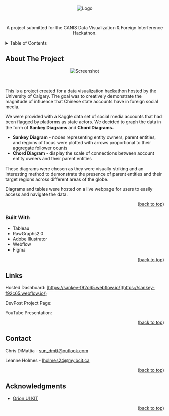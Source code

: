 <a name="readme-top"></a>

<!-- PROJECT LOGO -->
<br />
<div align="center">
    <img src="https://i.ibb.co/p0m2NqV/sankey-logo.png" alt="Logo">
    <p>&nbsp;</p>
  <p align="center">
    A project submitted for the CANIS Data Visualization & Foreign Interference Hackathon.
  </p>
</div>



<!-- TABLE OF CONTENTS -->
<details>
  <summary>Table of Contents</summary>
  <ol>
    <li>
      <a href="#about-the-project">About The Project</a>
      <ul>
        <li><a href="#built-with">Built With</a></li>
      </ul>
    </li>
    <li><a href="#links">Links</a></li>
    <li><a href="#contact">Contact</a></li>
    <li><a href="#acknowledgments">Acknowledgments</a></li>
  </ol>
</details>



<!-- ABOUT THE PROJECT -->
## About The Project

<div align="center">
<img src="https://i.ibb.co/42M6xrV/mockup-2.jpg" alt="Screenshot"> 
    <p>&nbsp;</p>
</div>

This is a project created for a data visualization hackathon hosted by the University of Calgary. The goal was to creatively demonstrate the magnitude of influence that Chinese state accounts have in foreign social media. 

We were provided with a Kaggle data set of social media accounts that had been flagged by platforms as state actors. We decided to graph the data in the form of <b>Sankey Diagrams</b> and <b>Chord Diagrams.</b>
* <b>Sankey Diagram</b> - nodes representing entity owners, parent entities, and regions of focus were plotted with arrows proportional to their aggregate follower counts
* <b>Chord Diagram</b> - display the scale of connections between account entity owners and their parent entities

These diagrams were chosen as they were visually striking and an interesting method to demonstrate the presence of parent entities and their target regions across different areas of the globe. 

Diagrams and tables were hosted on a live webpage for users to easily access and navigate the data. 

<p align="right">(<a href="#readme-top">back to top</a>)</p>



### Built With

* Tableau
* RawGraphs2.0
* Adobe Illustrator
* Webflow
* Figma

<p align="right">(<a href="#readme-top">back to top</a>)</p>

<!-- CONTACT -->
## Links

Hosted Dashboard: [https://sankey-f92c65.webflow.io/](https://sankey-f92c65.webflow.io/)

DevPost Project Page: 

YouTube Presentation: 

<p align="right">(<a href="#readme-top">back to top</a>)</p>

<!-- CONTACT -->
## Contact

Chris DiMattia - sun_dmtt@outlook.com

Leanne Holmes - lholmes24@my.bcit.ca

<p align="right">(<a href="#readme-top">back to top</a>)</p>



<!-- ACKNOWLEDGMENTS -->
## Acknowledgments

* <a href="https://setproduct.com/orion">Orion UI KIT</a>


<p align="right">(<a href="#readme-top">back to top</a>)</p>

